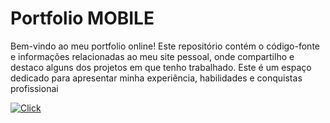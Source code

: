 # Portfolio MOBILE 
Bem-vindo ao meu portfolio online! Este repositório contém o código-fonte e informações relacionadas ao meu site pessoal, onde compartilho e destaco alguns dos projetos em que tenho trabalhado. Este é um espaço dedicado para apresentar minha experiência, habilidades e conquistas profissionai

[![Click](https://www.ilhacomprida.sp.leg.br/imagens/sitecmic/CliqueAqui.png)](https://herickkgb.github.io/Meu-portfolio/)
